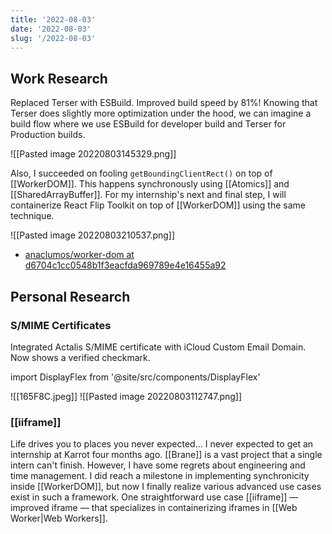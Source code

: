 ```yaml
---
title: '2022-08-03'
date: '2022-08-03'
slug: '/2022-08-03'
---
```


## Work Research

Replaced Terser with ESBuild.
Improved build speed by 81%!
Knowing that Terser does slightly more optimization under the hood, we can imagine a build flow where we use ESBuild for developer build and Terser for Production builds.

![[Pasted image 20220803145329.png]]

Also, I succeeded on fooling `getBoundingClientRect()` on top of [[WorkerDOM]].
This happens synchronously using [[Atomics]] and [[SharedArrayBuffer]].
For my internship's next and final step, I will containerize React Flip Toolkit on top of [[WorkerDOM]] using the same technique.

![[Pasted image 20220803210537.png]]

- [anaclumos/worker-dom at d6704c1cc0548b1f3eacfda969789e4e16455a92](https://github.com/anaclumos/worker-dom/tree/d6704c1cc0548b1f3eacfda969789e4e16455a92)

## Personal Research

### S/MIME Certificates

Integrated Actalis S/MIME certificate with iCloud Custom Email Domain.
Now shows a verified checkmark.

import DisplayFlex from '@site/src/components/DisplayFlex'

<DisplayFlex>

![[165F8C.jpeg]]
![[Pasted image 20220803112747.png]]

</DisplayFlex>

### [[iiframe]]

Life drives you to places you never expected...
I never expected to get an internship at Karrot four months ago.
[[Brane]] is a vast project that a single intern can't finish.
However, I have some regrets about engineering and time management.
I did reach a milestone in implementing synchronicity inside [[WorkerDOM]], but now I finally realize various advanced use cases exist in such a framework.
One straightforward use case [[iiframe]] — improved iframe — that specializes in containerizing iframes in [[Web Worker|Web Workers]].
